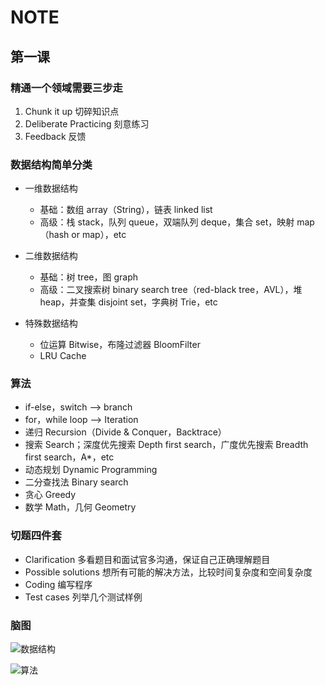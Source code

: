 # NOTE

## 第一课

### 精通一个领域需要三步走

1. Chunk it up 切碎知识点
2. Deliberate Practicing 刻意练习
3. Feedback 反馈

### 数据结构简单分类

* 一维数据结构
	* 基础：数组 array（String），链表 linked list
	* 高级：栈 stack，队列 queue，双端队列 deque，集合 set，映射 map（hash or map），etc

* 二维数据结构
	* 基础：树 tree，图 graph
	* 高级：二叉搜索树 binary search tree（red-black tree，AVL），堆 heap，并查集 disjoint set，字典树 Trie，etc

* 特殊数据结构
	* 位运算 Bitwise，布隆过滤器 BloomFilter
	* LRU Cache

### 算法

* if-else，switch —> branch
* for，while loop —> Iteration
* 递归 Recursion（Divide & Conquer，Backtrace）
* 搜索 Search；深度优先搜索 Depth first search，广度优先搜索 Breadth first search，A\*，etc
* 动态规划 Dynamic Programming
* 二分查找法 Binary search
* 贪心 Greedy
* 数学 Math，几何 Geometry

### 切题四件套

* Clarification 多看题目和面试官多沟通，保证自己正确理解题目
* Possible solutions 想所有可能的解决方法，比较时间复杂度和空间复杂度
* Coding 编写程序
* Test cases 列举几个测试样例

### 脑图

![数据结构](http://processon.com/chart_image/5d9d49e2e4b03347e1381791.png?_=1570673460420)

![算法](http://processon.com/chart_image/5d9d537ce4b0a95d96080c2c.png?_=1570673503844)